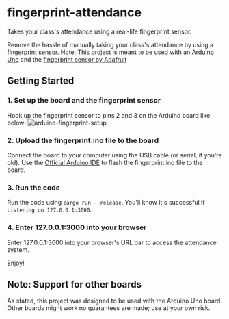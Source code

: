 # fingerprint-attendance
Takes your class's attendance using a real-life fingerprint sensor.

Remove the hassle of manually taking your class's attendance by using a fingerprint sensor.
Note: This project is meant to be used with an [Arduino Uno](https://store-usa.arduino.cc/products/arduino-uno-rev3?selectedStore=us) and the [fingerprint sensor by Adafruit](https://www.adafruit.com/product/751)

## Getting Started
### 1. Set up the board and the fingerprint sensor
Hook up the fingerprint sensor to pins 2 and 3 on the Arduino board like below:
![arduino-fingerprint-setup](https://i.imgur.com/SjKXjyb.png)

### 2. Upload the fingerprint.ino file to the board
Connect the board to your computer using the USB cable (or serial, if you're old).
Use the [Official Arduino IDE](https://www.arduino.cc/en/software/) to flash the fingerprint.ino file to the board.

### 3. Run the code
Run the code using ``cargo run --release``.
You'll know it's successful if ``Listening on 127.0.0.1:3000``.

### 4. Enter 127.0.0.1:3000 into your browser
Enter 127.0.0.1:3000 into your browser's URL bar to access the attendance system.

Enjoy!

## Note: Support for other boards
As stated, this project was designed to be used with the Arduino Uno board. Other boards might work no guarantees are made; use at your own risk.
